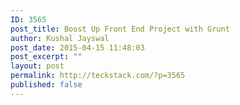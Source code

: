 ```yaml
---
ID: 3565
post_title: Boost Up Front End Project with Grunt
author: Kushal Jayswal
post_date: 2015-04-15 11:48:03
post_excerpt: ""
layout: post
permalink: http://teckstack.com/?p=3565
published: false
---
```

